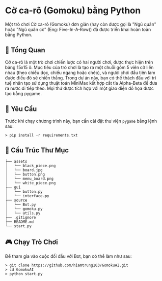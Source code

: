 # Cờ ca-rô (Gomoku) bằng Python
Một trò chơi Cờ ca-rô (Gomoku) đơn giản (hay còn được gọi là "Ngũ quân" hoặc "Ngũ quân cờ" (Eng: Five-In-A-Row)) đã được triển khai hoàn toàn bằng Python.

## :mag_right: Tổng Quan
Cờ ca-rô là một trò chơi chiến lược có hai người chơi, được thực hiện trên bảng 15x15 ô. Mục tiêu của trò chơi là tạo ra một chuỗi gồm 5 viên cờ liền nhau (theo chiều dọc, chiều ngang hoặc chéo), và người chơi đầu tiên làm được điều đó sẽ chiến thắng. Trong dự án này, bạn có thể thách đấu với trí tuệ nhân tạo sử dụng thuật toán MiniMax kết hợp cắt tỉa Alpha-Beta để đưa ra nước đi tiếp theo. Mọi thứ được tích hợp với một giao diện đồ họa được tạo bằng pygame.

## :pushpin: Yêu Cầu
Trước khi chạy chương trình này, bạn cần cài đặt thư viện `pygame` bằng lệnh sau:
```
> pip install -r requirements.txt

```
## :open_file_folder: Cấu Trúc Thư Mục
```
├── assets
│   └── black_piece.png
│   └── board.jpg
│   └── button.png
│   └── menu_board.png
│   └── white_piece.png
├── gui
│   └── button.py
│   └── interface.py
├── source
│   └── Bot.py
│   └── gomoku.py
│   └── utils.py
├── .gitignore
├── README.md
└── start.py
```
## :video_game: Chạy Trò Chơi
Để tham gia vào cuộc đối đầu với Bot, bạn có thể làm như sau:
```
> git clone https://github.com/hiamtrung103/GomokuAI.git
> cd GomokuAI
> python start.py
```
